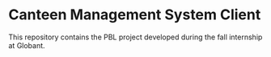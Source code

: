 # Canteen Management System Client
This repository contains the PBL project developed during the fall internship at Globant.
